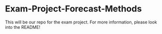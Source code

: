 # Exam-Project-Forecast-Methods
This will be our repo for the exam project. For more information, please look into the README!
